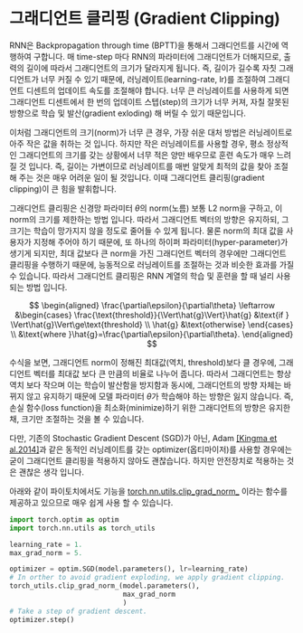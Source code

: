 # 그래디언트 클리핑 (Gradient Clipping)

RNN은 Backpropagation through time (BPTT)을 통해서 그래디언트를 시간에 역행하여 구합니다. 매 time-step 마다 RNN의 파라미터에 그래디언트가 더해지므로, 출력의 길이에 따라서 그래디언트의 크기가 달라지게 됩니다. 즉, 길이가 길수록 자칫 그래디언트가 너무 커질 수 있기 때문에, 러닝레이트(learning-rate, lr)를 조절하여 그래디언트 디센트의 업데이트 속도를 조절해야 합니다. 너무 큰 러닝레이트를 사용하게 되면 그래디언트 디센트에서 한 번의 업데이트 스텝(step)의 크기가 너무 커져, 자칠 잘못된 방향으로 학습 및 발산(gradient exloding) 해 버릴 수 있기 때문입니다. 

이처럼 그래디언트의 크기(norm)가 너무 큰 경우, 가장 쉬운 대처 방법은 러닝레이트로 아주 작은 값을 취하는 것 입니다. 하지만 작은 러닝레이트를 사용할 경우, 평소 정상적인 그래디언트의 크기를 갖는 상황에서 너무 적은 양만 배우므로 훈련 속도가 매우 느려질 것 입니다. 즉, 길이는 가변이므로 러닝레이트를 매번 알맞게 최적의 값을 찾아 조절 해 주는 것은 매우 어려운 일이 될 것입니다. 이때 그래디언트 클리핑(gradient clipping)이 큰 힘을 발휘합니다.

그래디언트 클리핑은 신경망 파라미터 $\theta$의 norm(노름) <comment>보통 L2 norm</comment>을 구하고, 이 norm의 크기를 제한하는 방법 입니다. 따라서 그래디언트 벡터의 방향은 유지하되, 그 크기는 학습이 망가지지 않을 정도로 줄어들 수 있게 됩니다. 물론 norm의 최대 값을 사용자가 지정해 주어야 하기 때문에, 또 하나의 하이퍼 파라미터(hyper-parameter)가 생기게 되지만, 최대 값보다 큰 norm을 가진 그래디언트 벡터의 경우에만 그래디언트 클리핑을 수행하기 때문에, 능동적으로 러닝레이트를 조절하는 것과 비슷한 효과를 가질 수 있습니다. 따라서 그래디언트 클리핑은 RNN 계열의 학습 및 훈련을 할 때 널리 사용되는 방법 입니다.

$$
\begin{aligned}
\frac{\partial\epsilon}{\partial\theta} \leftarrow &\begin{cases}
   \frac{\text{threshold}}{\Vert\hat{g}\Vert}\hat{g} &\text{if } \Vert\hat{g}\Vert\ge\text{threshold}  \\
   \hat{g} &\text{otherwise}
\end{cases} \\
&\text{where }\hat{g}=\frac{\partial\epsilon}{\partial\theta}.
\end{aligned}
$$

수식을 보면, 그래디언트 norm이 정해진 최대값(역치, threshold)보다 클 경우에, 그래디언트 벡터를 최대값 보다 큰 만큼의 비율로 나누어 줍니다. 따라서 그래디언트는 항상 역치 보다 작으며 이는 학습이 발산함을 방지함과 동시에, 그래디언트의 방향 자체는 바뀌지 않고 유지하기 때문에 모델 파라미터 $\theta$가 학습해야 하는 방향은 잃지 않습니다. 즉, 손실 함수(loss function)을 최소화(minimize)하기 위한 그래디언트의 방향은 유지한 채, 크기만 조절하는 것을 볼 수 있습니다.

다만, 기존의 Stochastic Gradient Descent (SGD)가 아닌, Adam [[Kingma et al.2014]](https://arxiv.org/pdf/1412.6980.pdf)과 같은 동적인 러닝레이트를 갖는 optimizer(옵티마이저)를 사용할 경우에는 굳이 그래디언트 클리핑을 적용하지 않아도 괜찮습니다. <comment> 하지만 안전장치로 적용하는 것은 괜찮은 생각 입니다. </comment>

아래와 같이 파이토치에서도 기능을 [torch.nn.utils.clip_grad_norm_](https://pytorch.org/docs/stable/nn.html?highlight=clip#torch.nn.utils.clip_grad_norm_) 이라는 함수를 제공하고 있으므로 매우 쉽게 사용 할 수 있습니다.

```python
import torch.optim as optim
import torch.nn.utils as torch_utils

learning_rate = 1.
max_grad_norm = 5.

optimizer = optim.SGD(model.parameters(), lr=learning_rate)
# In orther to avoid gradient exploding, we apply gradient clipping.
torch_utils.clip_grad_norm_(model.parameters(),
                            max_grad_norm
                            )
# Take a step of gradient descent.
optimizer.step()
```